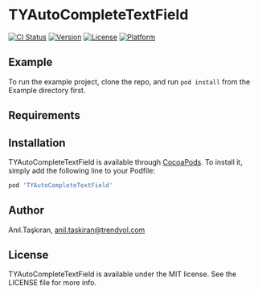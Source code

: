# TYAutoCompleteTextField

[![CI Status](https://img.shields.io/travis/Anıl.Taşkıran/TYAutoCompleteTextField.svg?style=flat)](https://travis-ci.org/Anıl.Taşkıran/TYAutoCompleteTextField)
[![Version](https://img.shields.io/cocoapods/v/TYAutoCompleteTextField.svg?style=flat)](https://cocoapods.org/pods/TYAutoCompleteTextField)
[![License](https://img.shields.io/cocoapods/l/TYAutoCompleteTextField.svg?style=flat)](https://cocoapods.org/pods/TYAutoCompleteTextField)
[![Platform](https://img.shields.io/cocoapods/p/TYAutoCompleteTextField.svg?style=flat)](https://cocoapods.org/pods/TYAutoCompleteTextField)

## Example

To run the example project, clone the repo, and run `pod install` from the Example directory first.

## Requirements

## Installation

TYAutoCompleteTextField is available through [CocoaPods](https://cocoapods.org). To install
it, simply add the following line to your Podfile:

```ruby
pod 'TYAutoCompleteTextField'
```

## Author

Anıl.Taşkıran, anil.taskiran@trendyol.com

## License

TYAutoCompleteTextField is available under the MIT license. See the LICENSE file for more info.
